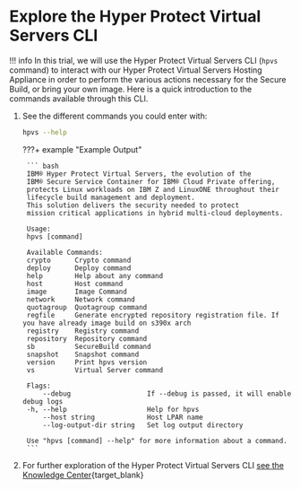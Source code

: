 # Explore the Hyper Protect Virtual Servers CLI


!!! info
    In this trial, we will use the Hyper Protect Virtual Servers CLI (`hpvs` command) to interact with our Hyper Protect Virtual Servers Hosting Appliance in order to perform the various actions necessary for the Secure Build, or bring your own image. Here is a quick introduction to the commands available through this CLI.

1. See the different commands you could enter with:

    ``` bash
    hpvs --help
    ```

    ???+ example "Example Output"

        ``` bash
        IBM® Hyper Protect Virtual Servers, the evolution of the
        IBM® Secure Service Container for IBM® Cloud Private offering,
        protects Linux workloads on IBM Z and LinuxONE throughout their
        lifecycle build management and deployment.
        This solution delivers the security needed to protect
        mission critical applications in hybrid multi-cloud deployments.

        Usage:
        hpvs [command]

        Available Commands:
        crypto      Crypto command
        deploy      Deploy command
        help        Help about any command
        host        Host command
        image       Image Command
        network     Network command
        quotagroup  Quotagroup command
        regfile     Generate encrypted repository registration file. If you have already image build on s390x arch
        registry    Registry command
        repository  Repository command
        sb          SecureBuild command
        snapshot    Snapshot command
        version     Print hpvs version
        vs          Virtual Server command

        Flags:
            --debug                   If --debug is passed, it will enable debug logs
        -h, --help                    Help for hpvs
            --host string             Host LPAR name
            --log-output-dir string   Set log output directory

        Use "hpvs [command] --help" for more information about a command.
        ```

2. For further exploration of the Hyper Protect Virtual Servers CLI [see the Knowledge Center](https://www.ibm.com/support/knowledgecenter/en/SSHPMH_1.2.x/topics/cmd_hpvs.html){target_blank}

